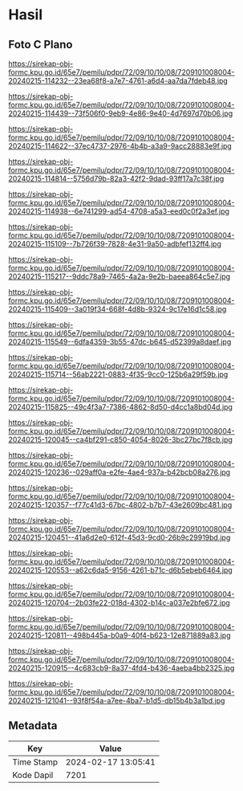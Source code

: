 # Hasil

## Foto C Plano

https://sirekap-obj-formc.kpu.go.id/65e7/pemilu/pdpr/72/09/10/10/08/7209101008004-20240215-114232--23ea68f8-a7e7-4761-a6d4-aa7da7fdeb48.jpg

https://sirekap-obj-formc.kpu.go.id/65e7/pemilu/pdpr/72/09/10/10/08/7209101008004-20240215-114439--73f506f0-9eb9-4e86-9e40-4d7697d70b06.jpg

https://sirekap-obj-formc.kpu.go.id/65e7/pemilu/pdpr/72/09/10/10/08/7209101008004-20240215-114622--37ec4737-2976-4b4b-a3a9-9acc28883e9f.jpg

https://sirekap-obj-formc.kpu.go.id/65e7/pemilu/pdpr/72/09/10/10/08/7209101008004-20240215-114814--5756d79b-82a3-42f2-9dad-93ff17a7c38f.jpg

https://sirekap-obj-formc.kpu.go.id/65e7/pemilu/pdpr/72/09/10/10/08/7209101008004-20240215-114938--6e741299-ad54-4708-a5a3-eed0c0f2a3ef.jpg

https://sirekap-obj-formc.kpu.go.id/65e7/pemilu/pdpr/72/09/10/10/08/7209101008004-20240215-115109--7b726f39-7828-4e31-9a50-adbfef132ff4.jpg

https://sirekap-obj-formc.kpu.go.id/65e7/pemilu/pdpr/72/09/10/10/08/7209101008004-20240215-115217--9ddc78a9-7465-4a2a-9e2b-baeea864c5e7.jpg

https://sirekap-obj-formc.kpu.go.id/65e7/pemilu/pdpr/72/09/10/10/08/7209101008004-20240215-115409--3a019f34-668f-4d8b-9324-9c17e16d1c58.jpg

https://sirekap-obj-formc.kpu.go.id/65e7/pemilu/pdpr/72/09/10/10/08/7209101008004-20240215-115549--6dfa4359-3b55-47dc-b645-d52399a8daef.jpg

https://sirekap-obj-formc.kpu.go.id/65e7/pemilu/pdpr/72/09/10/10/08/7209101008004-20240215-115714--56ab2221-0883-4f35-9cc0-125b6a29f59b.jpg

https://sirekap-obj-formc.kpu.go.id/65e7/pemilu/pdpr/72/09/10/10/08/7209101008004-20240215-115825--49c4f3a7-7386-4862-8d50-d4cc1a8bd04d.jpg

https://sirekap-obj-formc.kpu.go.id/65e7/pemilu/pdpr/72/09/10/10/08/7209101008004-20240215-120045--ca4bf291-c850-4054-8026-3bc27bc7f8cb.jpg

https://sirekap-obj-formc.kpu.go.id/65e7/pemilu/pdpr/72/09/10/10/08/7209101008004-20240215-120236--029aff0a-e2fe-4ae4-937a-b42bcb08a276.jpg

https://sirekap-obj-formc.kpu.go.id/65e7/pemilu/pdpr/72/09/10/10/08/7209101008004-20240215-120357--f77c41d3-67bc-4802-b7b7-43e2609bc481.jpg

https://sirekap-obj-formc.kpu.go.id/65e7/pemilu/pdpr/72/09/10/10/08/7209101008004-20240215-120451--41a6d2e0-612f-45d3-9cd0-26b9c29919bd.jpg

https://sirekap-obj-formc.kpu.go.id/65e7/pemilu/pdpr/72/09/10/10/08/7209101008004-20240215-120553--a62c6da5-9156-4261-b71c-d6b5ebeb6464.jpg

https://sirekap-obj-formc.kpu.go.id/65e7/pemilu/pdpr/72/09/10/10/08/7209101008004-20240215-120704--2b03fe22-018d-4302-b14c-a037e2bfe672.jpg

https://sirekap-obj-formc.kpu.go.id/65e7/pemilu/pdpr/72/09/10/10/08/7209101008004-20240215-120811--498b445a-b0a9-40f4-b623-12e871889a83.jpg

https://sirekap-obj-formc.kpu.go.id/65e7/pemilu/pdpr/72/09/10/10/08/7209101008004-20240215-120915--4c683cb9-8a37-4fd4-b436-4aeba4bb2325.jpg

https://sirekap-obj-formc.kpu.go.id/65e7/pemilu/pdpr/72/09/10/10/08/7209101008004-20240215-121041--93f8f54a-a7ee-4ba7-b1d5-db15b4b3a1bd.jpg


## Metadata

| Key        | Value               |
| ---------- | ------------------- |
| Time Stamp | 2024-02-17 13:05:41 |
| Kode Dapil | 7201                |



